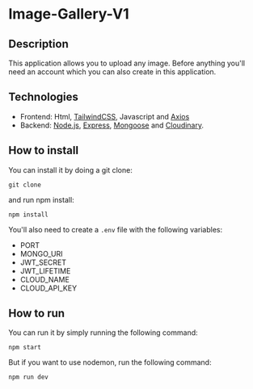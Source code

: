 # Image-Gallery-V1

## Description
This application allows you to upload any image. Before anything you'll need an account which
you can also create in this application.

## Technologies
* Frontend: Html, [TailwindCSS](https://tailwindcss.com/), Javascript and [Axios](https://axios-http.com/)
* Backend: [Node.js](https://nodejs.org/), [Express](http://expressjs.com/), [Mongoose](http://mongoosejs.com/) and [Cloudinary](https://cloudinary.com/).

## How to install
You can install it by doing a git clone:
```shell
git clone
```

and run npm install:
```shell
npm install
```

You'll also need to create a `.env` file with the following variables:
* PORT
* MONGO_URI
* JWT_SECRET
* JWT_LIFETIME
* CLOUD_NAME
* CLOUD_API_KEY

## How to run
You can run it by simply running the following command:
```shell
npm start
```

But if you want to use nodemon, run the following command:
```shell
npm run dev
```
